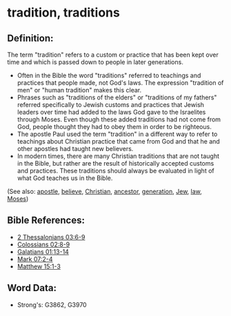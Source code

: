 # tradition, traditions #

## Definition: ##

The term "tradition" refers to a custom or practice that has been kept over time and which is passed down to people in later generations.

* Often in the Bible the word "traditions" referred to teachings and practices that people made, not God's laws. The expression "tradition of men" or "human tradition" makes this clear.
* Phrases such as "traditions of the elders" or "traditions of my fathers" referred specifically to Jewish customs and practices that Jewish leaders over time had added to the laws God gave to the Israelites through Moses. Even though these added traditions had not come from God, people thought they had to obey them in order to be righteous.
* The apostle Paul used the term "tradition" in a different way to refer to teachings about Christian practice that came from God and that he and other apostles had taught new believers.
* In modern times, there are many Christian traditions that are not taught in the Bible, but rather are the result of historically accepted customs and practices. These traditions should always be evaluated in light of what God teaches us in the Bible.


(See also: [apostle](../kt/apostle.md), [believe](../kt/believe.md), [Christian](../kt/christian.md), [ancestor](../other/father.md), [generation](../other/generation.md), [Jew](../kt/jew.md), [law](../kt/lawofmoses.md), [Moses](../names/moses.md))

## Bible References: ##

* [2 Thessalonians 03:6-9](rc://en/tn/help/2th/03/06)
* [Colossians 02:8-9](rc://en/tn/help/col/02/08)
* [Galatians 01:13-14](rc://en/tn/help/gal/01/13)
* [Mark 07:2-4](rc://en/tn/help/mrk/07/02)
* [Matthew 15:1-3](rc://en/tn/help/mat/15/01)

## Word Data: ##

* Strong's: G3862, G3970
